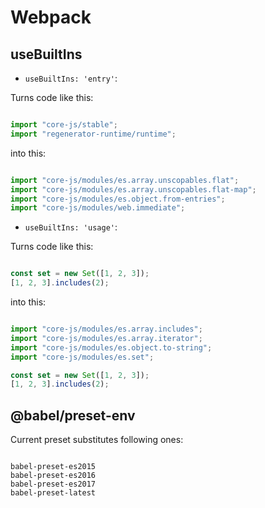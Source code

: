 # Webpack

## useBuiltIns

- `useBuiltIns: 'entry'`:

Turns code like this:

```javascript

import "core-js/stable";
import "regenerator-runtime/runtime";

```

into this:

```javascript

import "core-js/modules/es.array.unscopables.flat";
import "core-js/modules/es.array.unscopables.flat-map";
import "core-js/modules/es.object.from-entries";
import "core-js/modules/web.immediate";

```

- `useBuiltIns: 'usage'`:

Turns code like this:

```javascript

const set = new Set([1, 2, 3]);
[1, 2, 3].includes(2);

```

into this:

```javascript

import "core-js/modules/es.array.includes";
import "core-js/modules/es.array.iterator";
import "core-js/modules/es.object.to-string";
import "core-js/modules/es.set";

const set = new Set([1, 2, 3]);
[1, 2, 3].includes(2);

```

## @babel/preset-env

Current preset substitutes following ones:

```

babel-preset-es2015
babel-preset-es2016
babel-preset-es2017
babel-preset-latest

```


